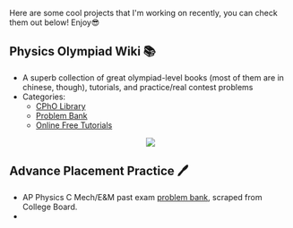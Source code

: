 
Here are some cool projects that I'm working on recently, you can check them out below! Enjoy😎

## Physics Olympiad Wiki 📚

- A superb collection of great olympiad-level books (most of them are in chinese, though), tutorials, and practice/real contest problems
- Categories:
  - [CPhO Library](https://pan.cpho.wiki/)
  - [Problem Bank](https://bank.cpho.wiki/)
  - [Online Free Tutorials](https://tutorial.cpho.wiki/)

<div align=center><img src="https://user-images.githubusercontent.com/104330029/202877878-e232ca1f-4746-48e4-bd5a-461c037ace7e.png"></div>


## Advance Placement Practice 🖊

- AP Physics C Mech/E&M past exam [problem bank](https://apc-practice.vercel.app/), scraped from College Board.
- 
